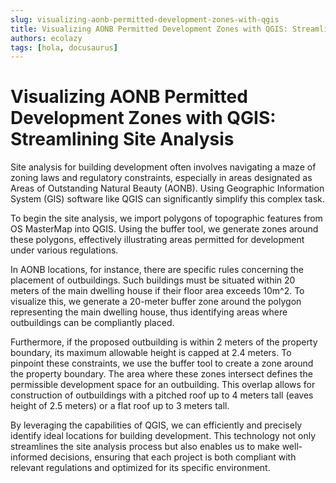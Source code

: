 ```yaml
---
slug: visualizing-aonb-permitted-development-zones-with-qgis
title: Visualizing AONB Permitted Development Zones with QGIS: Streamlining Site Analysis
authors: ecolazy
tags: [hola, docusaurus]
---
```


# Visualizing AONB Permitted Development Zones with QGIS: Streamlining Site Analysis

Site analysis for building development often involves navigating a maze of zoning laws and regulatory constraints, especially in areas designated as Areas of Outstanding Natural Beauty (AONB). Using Geographic Information System (GIS) software like QGIS can significantly simplify this complex task.

To begin the site analysis, we import polygons of topographic features from OS MasterMap into QGIS. Using the buffer tool, we generate zones around these polygons, effectively illustrating areas permitted for development under various regulations. 

In AONB locations, for instance, there are specific rules concerning the placement of outbuildings. Such buildings must be situated within 20 meters of the main dwelling house if their floor area exceeds 10m^2. To visualize this, we generate a 20-meter buffer zone around the polygon representing the main dwelling house, thus identifying areas where outbuildings can be compliantly placed.

Furthermore, if the proposed outbuilding is within 2 meters of the property boundary, its maximum allowable height is capped at 2.4 meters. To pinpoint these constraints, we use the buffer tool to create a zone around the property boundary. The area where these zones intersect defines the permissible development space for an outbuilding. This overlap allows for construction of outbuildings with a pitched roof up to 4 meters tall (eaves height of 2.5 meters) or a flat roof up to 3 meters tall.

By leveraging the capabilities of QGIS, we can efficiently and precisely identify ideal locations for building development. This technology not only streamlines the site analysis process but also enables us to make well-informed decisions, ensuring that each project is both compliant with relevant regulations and optimized for its specific environment.